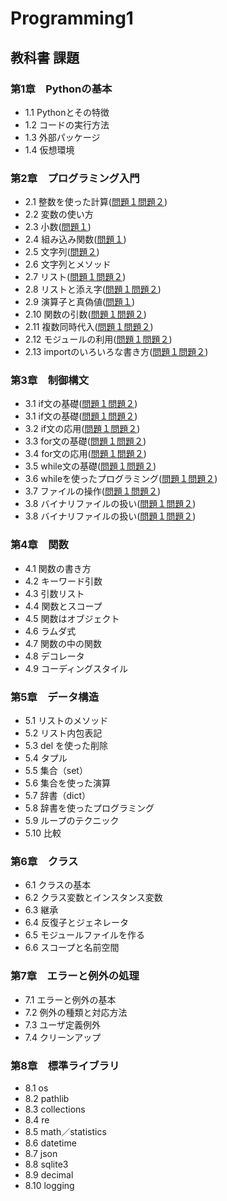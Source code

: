 # Programming1
## 教科書 課題
### 第1章　Pythonの基本
* 1.1 Pythonとその特徴
* 1.2 コードの実行方法
* 1.3 外部パッケージ
* 1.4 仮想環境
### 第2章　プログラミング入門
* 2.1 整数を使った計算([問題１](CHAPTER02/2.1oparetor/Q2_1_1.py)[問題２](CHAPTER02/2.1oparetor/Q2_1_2.py))
* 2.2 変数の使い方
* 2.3 小数([問題１](CHAPTER02/2.3few/Q2_3_1.py))
* 2.4 組み込み関数([問題１](CHAPTER02/2.4/Q2_4_1.py))
* 2.5 文字列([問題２](CHAPTER02/2.5string/Q2_5_2.py))
* 2.6 文字列とメソッド
* 2.7 リスト([問題１](CHAPTER02/2.7list/Q2_7_1.py)[問題２](CHAPTER02/2.7list/Q2_7_2.py))
* 2.8 リストと添え字([問題１](CHAPTER02/2.8list_index/Q2_8_1.py)[問題２](CHAPTER02/2.8list_index/.py))
* 2.9 演算子と真偽値([問題１](CHAPTER02/2.9ope_boolean/Q2_9_1.py))
* 2.10 関数の引数([問題１](CHAPTER02/2.10Function_Arguments/Q2_10_1.py)[問題２](CHAPTER02/2.10Function_Arguments/Q2_10_2.py))     
* 2.11 複数同時代入([問題１](CHAPTER02/2.11SequenceUnpacking/Q2_11_1.py)[問題２](CHAPTER02/2.11SequenceUnpacking/Q2_11_2.py))
* 2.12 モジュールの利用([問題１](CHAPTER02/2.12Module/Q2_12_1.py)[問題２](CHAPTER02/2.12Module/Q2_12_2.py))
* 2.13 importのいろいろな書き方([問題１](CHAPTER02/2.13ImportDrow/Q2_13_1.py)[問題２](CHAPTER02/2.13ImportDrow/Q2_13_2.py))
### 第3章　制御構文
* 3.1 if文の基礎([問題１](CHAPTER03/3.1if_base/Q3_1_1.py)[問題２](CHAPTER03/3.2if_base/Q3_1_2.py))
* 3.1 if文の基礎([問題１](CHAPTER03/3.1if_base/Q3_1_1.py)[問題２](CHAPTER03/3.1if_base/Q3_1_2.py))
* 3.2 if文の応用([問題１](CHAPTER03/3.2if/Q3_2_1.py)[問題２](CHAPTER03/3.2if/Q3_2_2.py))
* 3.3 for文の基礎([問題１](CHAPTER03/3.3for_base/Q3_3_1.py)[問題２](CHAPTER03/3.3for_base/Q3_3_2.py))
* 3.4 for文の応用([問題１](CHAPTER03/3.4for/Q3_4_1.py)[問題２](CHAPTER03/3.4for/Q3_4_2.py))
* 3.5 while文の基礎([問題１](CHAPTER03/3.5while_base/Q3_5_1.py)[問題２](CHAPTER03/3.5while_base/Q3_5_2.py))
* 3.6 whileを使ったプログラミング([問題１](CHAPTER03/3.6while_program/Q3_6_1.py)[問題２](CHAPTER03/3.6while_program/Q3_6_2.py))
* 3.7 ファイルの操作([問題１](CHAPTER03/3.7UseFile/Q3_7_1.py)[問題２](CHAPTER03/3.7UseFile/Q3_7_2.py))
* 3.8 バイナリファイルの扱い([問題１](CHAPTER03/3.8BinaryFile/Q3_8_1.py)[問題２](CHAPTER03/3.8BinaryFile/Q3_8_2.py))
* 3.8 バイナリファイルの扱い([問題１](CHAPTER03/3.8BinaryFile/Q3_8_1.py)[問題２](CHAPTER03/3.8BinaryFile/Q3_8_1.py))
### 第4章　関数
* 4.1 関数の書き方
* 4.2 キーワード引数
* 4.3 引数リスト
* 4.4 関数とスコープ
* 4.5 関数はオブジェクト
* 4.6 ラムダ式
* 4.7 関数の中の関数
* 4.8 デコレータ
* 4.9 コーディングスタイル
### 第5章　データ構造
* 5.1 リストのメソッド
* 5.2 リスト内包表記
* 5.3 del を使った削除
* 5.4 タプル
* 5.5 集合（set）
* 5.6 集合を使った演算
* 5.7 辞書（dict）
* 5.8 辞書を使ったプログラミング
* 5.9 ループのテクニック
* 5.10 比較
### 第6章　クラス
* 6.1 クラスの基本
* 6.2 クラス変数とインスタンス変数
* 6.3 継承
* 6.4 反復子とジェネレータ
* 6.5 モジュールファイルを作る
* 6.6 スコープと名前空間
### 第7章　エラーと例外の処理
* 7.1 エラーと例外の基本
* 7.2 例外の種類と対応方法
* 7.3 ユーザ定義例外
* 7.4 クリーンアップ
### 第8章　標準ライブラリ
* 8.1 os
* 8.2 pathlib
* 8.3 collections
* 8.4 re
* 8.5 math／statistics
* 8.6 datetime
* 8.7 json
* 8.8 sqlite3
* 8.9 decimal
* 8.10 logging
